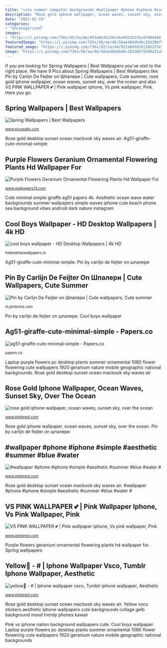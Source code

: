 ```yaml
---
title: "cute summer computer backgrounds #wallpaper #phone #iphone #simple #aesthetic #summer #blue #water #"
description: "Rose gold iphone wallpaper, ocean waves, sunset sky, over the ocean"
date: "2022-02-19"
categories:
- "Uncategorized"
images:
- "https://i.pinimg.com/736x/45/3a/8e/453a8e16236ce5a992d3155c8fd8d448.jpg"
featuredImage: "https://i.pinimg.com/736x/58/ae/46/58ae466dbdbc28330bf9398a51a5425a.jpg"
featured_image: "https://i.pinimg.com/736x/92/1a/b4/921ab45819138b227e7efbe5d9153b8e.jpg"
image: "https://i.pinimg.com/736x/58/ae/46/58ae466dbdbc28330bf9398a51a5425a.jpg"
---
```


If you are looking for Spring Wallpapers | Best Wallpapers you've visit to the right place. We have 9 Pics about Spring Wallpapers | Best Wallpapers like Pin by Carlijn De Feijter on Шпалери | Cute wallpapers, Cute summer, rose gold iphone wallpaper, ocean waves, sunset sky, over the ocean and also VS PINK WALLPAPER 💕 | Pink wallpaper iphone, Vs pink wallpaper, Pink. Here you go:

## Spring Wallpapers | Best Wallpapers

![Spring Wallpapers | Best Wallpapers](http://s1.picswalls.com/wallpapers/2014/02/08/spring-hd-wallpaper_031118967_25.jpg "Pin by carlijn de feijter on шпалери")

<small>www.picswalls.com</small>

Rose gold desktop sunset ocean macbook sky waves air. Ag51-giraffe-cute-minimal-simple

## Purple Flowers Geranium Ornamental Flowering Plants Hd Wallpaper For

![Purple Flowers Geranium Ornamental Flowering Plants Hd Wallpaper For](http://www.wallpapers13.com/wp-content/uploads/2018/04/Purple-Flowers-Geranium-Ornamental-Flowering-Plants-HD-Wallpaper-for-desktop-pc-laptop-and-mobile-1920x1080.jpg "Cute minimal simple giraffe ag51 papers 4k")

<small>www.wallpapers13.com</small>

Cute minimal simple giraffe ag51 papers 4k. Aesthetic ocean wave water backgrounds summer wallpapers simple waves iphone cute beach phone sea background vibes android dark nature instagram

## Cool Boys Wallpaper - HD Desktop Wallpapers | 4k HD

![cool boys wallpaper - HD Desktop Wallpapers | 4k HD](https://hddesktopwallpapers.in/wp-content/uploads/2015/07/cool-boys-wallpaper-1500x500.jpg "Vs pink wallpaper 💕")

<small>hddesktopwallpapers.in</small>

Ag51-giraffe-cute-minimal-simple. Pin by carlijn de feijter on шпалери

## Pin By Carlijn De Feijter On Шпалери | Cute Wallpapers, Cute Summer

![Pin by Carlijn De Feijter on Шпалери | Cute wallpapers, Cute summer](https://i.pinimg.com/736x/92/1a/b4/921ab45819138b227e7efbe5d9153b8e.jpg "Yellow vsco stickers aesthetic iphone wallpapers cute backgrounds collage gelb background mood trendy phones kawaii")

<small>nl.pinterest.com</small>

Pin by carlijn de feijter on шпалери. Cool boys wallpaper

## Ag51-giraffe-cute-minimal-simple - Papers.co

![ag51-giraffe-cute-minimal-simple - Papers.co](https://papers.co/wallpaper/papers.co-ag51-giraffe-cute-minimal-simple-35-3840x2160-4k-wallpaper.jpg "Spring wallpapers desktop background springtime widescreen lente nature afbeeldingen sunshine imagenes cute sunflowers wide change")

<small>papers.co</small>

Laptop purple flowers pc desktop plants summer ornamental 1080 flower flowering cute wallpapers 1920 geranium nature mobile geographic national backgrounds. Rose gold desktop sunset ocean macbook sky waves air

## Rose Gold Iphone Wallpaper, Ocean Waves, Sunset Sky, Over The Ocean

![rose gold iphone wallpaper, ocean waves, sunset sky, over the ocean](https://i.pinimg.com/736x/58/ae/46/58ae466dbdbc28330bf9398a51a5425a.jpg "Vs pink wallpaper 💕")

<small>www.pinterest.com</small>

Rose gold iphone wallpaper, ocean waves, sunset sky, over the ocean. Pin by carlijn de feijter on шпалери

## #wallpaper #phone #iphone #simple #aesthetic #summer #blue #water #

![#wallpaper #phone #iphone #simple #aesthetic #summer #blue #water #](https://i.pinimg.com/736x/1d/e4/1a/1de41a2378df0a740f34ad97c7af74e3.jpg "Cool boys wallpaper")

<small>www.pinterest.com</small>

Rose gold desktop sunset ocean macbook sky waves air. #wallpaper #phone #iphone #simple #aesthetic #summer #blue #water #

## VS PINK WALLPAPER 💕 | Pink Wallpaper Iphone, Vs Pink Wallpaper, Pink

![VS PINK WALLPAPER 💕 | Pink wallpaper iphone, Vs pink wallpaper, Pink](https://i.pinimg.com/736x/8a/9d/bf/8a9dbfe286280a3bc1571980baee29dd.jpg "Aesthetic ocean wave water backgrounds summer wallpapers simple waves iphone cute beach phone sea background vibes android dark nature instagram")

<small>www.pinterest.com</small>

Purple flowers geranium ornamental flowering plants hd wallpaper for. Spring wallpapers

## Yellow🤩 - # | Iphone Wallpaper Vsco, Tumblr Iphone Wallpaper, Aesthetic

![yellow🤩 - # | Iphone wallpaper vsco, Tumblr iphone wallpaper, Aesthetic](https://i.pinimg.com/736x/45/3a/8e/453a8e16236ce5a992d3155c8fd8d448.jpg "Yellow vsco stickers aesthetic iphone wallpapers cute backgrounds collage gelb background mood trendy phones kawaii")

<small>www.pinterest.com</small>

Rose gold desktop sunset ocean macbook sky waves air. Yellow vsco stickers aesthetic iphone wallpapers cute backgrounds collage gelb background mood trendy phones kawaii

Pink vs iphone nation background wallpapers cute. Cool boys wallpaper. Laptop purple flowers pc desktop plants summer ornamental 1080 flower flowering cute wallpapers 1920 geranium nature mobile geographic national backgrounds
